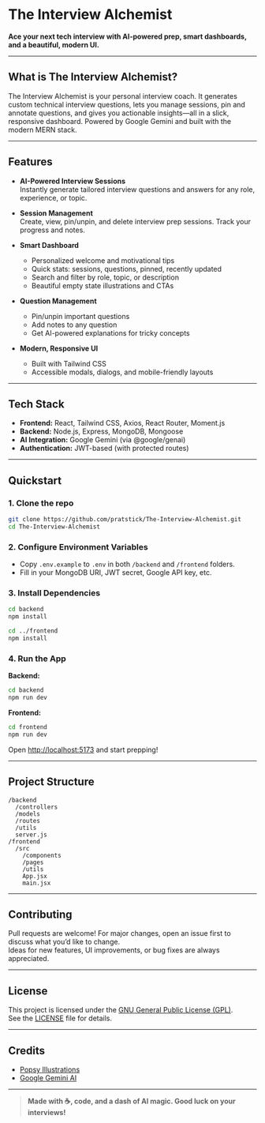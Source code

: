 # The Interview Alchemist

**Ace your next tech interview with AI-powered prep, smart dashboards, and a beautiful, modern UI.**

---

## What is The Interview Alchemist?

The Interview Alchemist is your personal interview coach. It generates custom technical interview questions, lets you manage sessions, pin and annotate questions, and gives you actionable insights—all in a slick, responsive dashboard. Powered by Google Gemini and built with the modern MERN stack.

---

## Features

- **AI-Powered Interview Sessions**  
  Instantly generate tailored interview questions and answers for any role, experience, or topic.

- **Session Management**  
  Create, view, pin/unpin, and delete interview prep sessions. Track your progress and notes.

- **Smart Dashboard**  
  - Personalized welcome and motivational tips  
  - Quick stats: sessions, questions, pinned, recently updated  
  - Search and filter by role, topic, or description  
  - Beautiful empty state illustrations and CTAs

- **Question Management**  
  - Pin/unpin important questions  
  - Add notes to any question  
  - Get AI-powered explanations for tricky concepts

- **Modern, Responsive UI**  
  - Built with Tailwind CSS  
  - Accessible modals, dialogs, and mobile-friendly layouts

---

## Tech Stack

- **Frontend:** React, Tailwind CSS, Axios, React Router, Moment.js  
- **Backend:** Node.js, Express, MongoDB, Mongoose  
- **AI Integration:** Google Gemini (via @google/genai)  
- **Authentication:** JWT-based (with protected routes)

---

## Quickstart

### 1. Clone the repo

```bash
git clone https://github.com/pratstick/The-Interview-Alchemist.git
cd The-Interview-Alchemist
```

### 2. Configure Environment Variables

- Copy `.env.example` to `.env` in both `/backend` and `/frontend` folders.
- Fill in your MongoDB URI, JWT secret, Google API key, etc.

### 3. Install Dependencies

```bash
cd backend
npm install

cd ../frontend
npm install
```

### 4. Run the App

**Backend:**

```bash
cd backend
npm run dev
```

**Frontend:**

```bash
cd frontend
npm run dev
```

Open [http://localhost:5173](http://localhost:5173) and start prepping!

---

## Project Structure

```
/backend
  /controllers
  /models
  /routes
  /utils
  server.js
/frontend
  /src
    /components
    /pages
    /utils
    App.jsx
    main.jsx
```

---

## Contributing

Pull requests are welcome! For major changes, open an issue first to discuss what you’d like to change.  
Ideas for new features, UI improvements, or bug fixes are always appreciated.

---

## License

This project is licensed under the [GNU General Public License (GPL)](https://www.gnu.org/licenses/gpl-3.0.en.html).  
See the [LICENSE](LICENSE) file for details.

---

## Credits

- [Popsy Illustrations](https://popsy.co/)
- [Google Gemini AI](https://ai.google.dev/)

---

> **Made with ☕, code, and a dash of AI magic. Good luck on your interviews!**